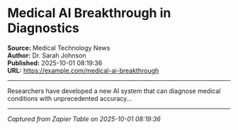# Medical AI Breakthrough in Diagnostics

**Source:** Medical Technology News  
**Author:** Dr. Sarah Johnson  
**Published:** 2025-10-01 08:19:36  
**URL:** https://example.com/medical-ai-breakthrough  

---

Researchers have developed a new AI system that can diagnose medical conditions with unprecedented accuracy...

---
*Captured from Zapier Table on 2025-10-01 08:19:36*
